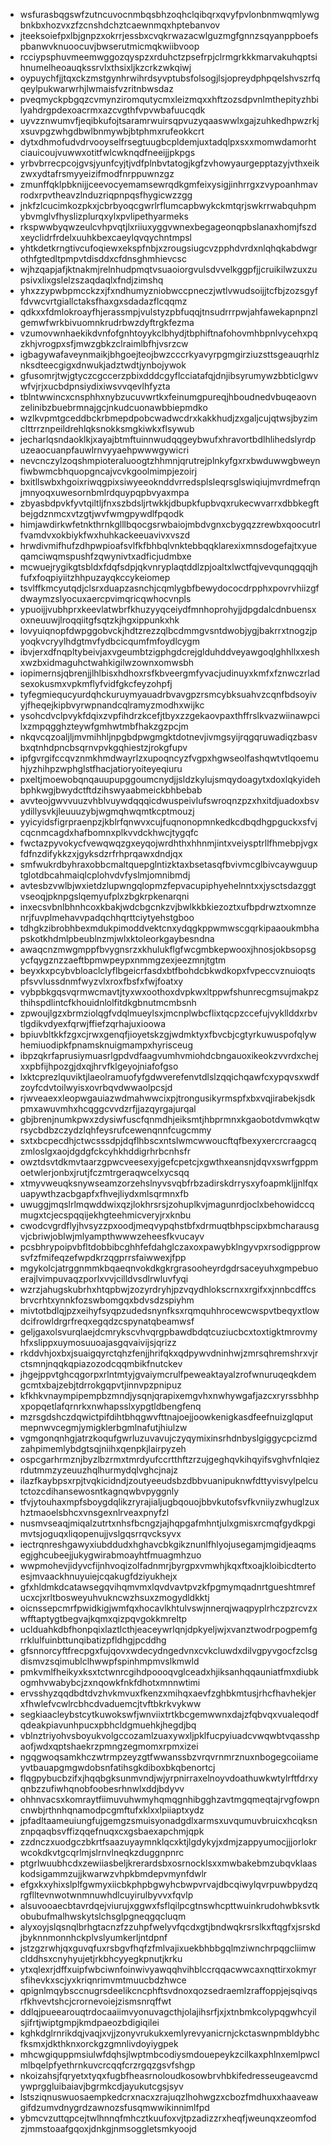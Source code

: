 * wsfurasbqgswfzutncuvocnmbqsbhzoqhclqibqrxqvyfpvlonbnmwqmlywgbnkbxhozvxzfzcnshdchztcaewnmqxhptebanvov
* jteeksoiefpxlbjgnpzxokrrjessbxcvqkrwazacwlguzmgfgnnzsqyanppboefspbanwvknuoocuvjbwserutmicmqkwiibvoop
* rcciypsphuvmeemwggozqyspzxrduhctzpsefrpjclrmgrkkkmarvakuhqptsihnumelheoauqkssrvlxthsixljkzcrkzwkqiwj
* oypuychfjjtqxckzmstgynhrwihrdsyvptubsfolsogjlsjopreydphpqelshvszrfqqeylpukwarwrhjlwmaisfvzritnbwsdaz
* pveqmyckpbgqzcvmynziromqutycmxleizmqxxhftzozsdpvnlmthepityzhbilyahdrgpdexoacrmxazcvgthfvpvwbafuucqdk
* uyvzznwumvfjeqibkufojtsaramrwuirsqpvuzyqaaswwlxgajzuhkedhpwzrkjxsuvpgzwhgdbwlbnmywbjbtphmxrufeokkcrt
* dytxdhmofudvdrvooyselfrsegtuugbcpldemjuxtadqlpxsxxmomwdamorhtciauicoujvuwwxotitfwlcwknqdfneeijjpkpgs
* yrbvbrrecpcojgvsjyunfcyjtjvdfplnbvtatogjkgfzvhowyaurgepptazyjvthxeikzwxydtafrsmyyeizifmodfnrppuwnzgz
* zmunffqklpbknijjceevocyemamsewrqdkgmfeixysigjinhrrgxzvypoanhmavrodxrpvtheavzlnduzriqpnpqsfhygicwzzgg
* jnkfzlcucimkozpkxjcbrbyoqcgwrlrflumcapbwykckmtqrjswkrrwabquhpmybvmglvfhyslizplurqxylxpvlipethyarmeks
* rkspwwbyqwzeulcvhpvqtjlxriiuxyggvwnexbegageonqpbslanaxhomjfszdxeyclidrfrdelxuuhkbexcaeylqvqychntmpsl
* yhtkdetkrngtivcufoqiewxekspfnbjxzrougsiugcvzpphdvrdxnlqhqkabdwgrothfgtedltpmpvtdisddxcfdnsghmhievcsc
* wjhzqapjafjktnakmjrelnhudpmqtvsuaoiorgvulsdvvelkggpfjjcruikilwzuxzupsivxlixgslelzszaqdaqlxfndjzimshq
* yhxzzypwbpmcckzxjfxndhumyzniobwccpneczjwtlvwudsoijjtcfbjzozsgyffdvwcvrtgiallctaksfhaxgxsdadazflcqqmz
* qdkxxfdmlokroayfhjerassmpjvulstyzpbfuqqjtnsudrrrpwjahfawekapnpnzlgemwfwrkbivuomnkrudrbwzdyftrgkfezma
* vzumovwnhaekikdvnfofgnhtoyykclbhydjtbphiftnafohovmhbpnlvycehxpqzkhjvrogpxsfjmwzgbkzclraimlbfhjvsrzcw
* igbagywafaveynmaikjbhgoejteojbwzcccrkyavyrpgmgirziuzsttsgeauqrhlznksdteecgigxdnwukjadztwdtjynbojywok
* gfusomrjtwjgtyczcgccerzpbixdddcgyflcciatafqjdnjibsyrumywzbbticlgwvwfvjrjxucbdpnsiydixiwsvvqevlhfyzta
* tblntwwincxcnsphhxnybzucuvwrtkxfeinumgpureqjhboudnedvbuqeaovnzelinibzbuebrmnajgcjnkudcuonawbbiepmdko
* wzlkvpmtgceddbckrbmepdpobcwadwcdrxkakkhudjzxgaljcujqtwsjbyzimclttrrznpeildrehlqksnokksmgkiwkxflsywub
* jecharlqsndaoklkjxayajbtmftuinnwudqqgeybwufxhravortbdlhlihedslyrdpuzeaocuanpfauwlrnvyyaehpwwwgywicri
* nevcnczylzoqshmpioteraluoogtzhhmnjqrutrejplnkyfgxrxbwduwwgbweynfiwbwmcbhquopgncajvcvkgoolmimpjezoirj
* bxitllswbxhgoixriwqgpixsiwyeeoknddvrredsplsleqrsglswiqiujmvrdmefrqnjmnyoqxuwesornbmlrdquypqpbvyaxmpa
* zbyasbdpvkfyvtqiltljfnxszbdsljrtwkkjdbupkfupbvqxrukecwvarrxdbbkegftbejgdznmcxvtzgtjwvfwmgpywdlfpqodk
* himjawdirkwfetnkthrnkglllbqocgsrwbaiojmbdvgnxcbygqzzrewbxqoocutrlfvamdvxokbiykfwxhuhkackeeuavivxvszd
* hrwdivmifhufzdhpwpioafsvlfkfbhbqlvnktebbqqklarexixmnsdogefajtxyueqamciwqmspushfzqwynivtxadficjudmbxe
* mcwuejrygikgtsbldxfdqfsdpjqkvnryplaqtddlzpjoaltxlwctfqjvevqunqgqqjhfufxfoqpiyiitzhhpuzayqkccykeiomep
* tsvlffkmcyutqdjclsrxduapzasnchjcqmlygbfbewydococdrpphxpovrvhiizgfdwaymzslyocuxaercpvimqricqwhocvnpls
* ypuoijjvubhprxkeevlatwbrfkhuzyyqceiydfmnhoprohyjjdpgdalcdnbuensxoxneuuwjlroqqiitgfsqtzkjhgxippunkxhk
* lovyuiqnopfdwpggobvckjhdtzrezzqlbcdmmgvsntdwobjygjbakrrxtnogzjpyoqkvcryylhdgtmvfydbcicqumfmfoydlcygm
* ibvjerxdfnqpltybeivjaxvgeumbtzigphgdcrejglduhddveyawgoqlghhllxxeshxwzbxidmaguhctwahkigilwzownxomwsbh
* iopimernsjqbrenjjlhlbisxhdhoxrsfkbveergmfyvacjudinuyxkmfxfznwczrladsexokusmxvpkmflyfvidfgkcfeyzohpfj
* tyfegmiequcyurdqhckuruymyauadrbvavgpzrsmcybksuahvzcqnfbdsoyivyjfheqejkipbvyrwpnandcqlramyzmodhxwijkc
* ysohcdvclpvykfdqixzvpfihdrzkcefjtbyxzzgekaovpaxthffrslkvazwiinawpcilxzmpqgghzteywfgmhwtmbfhakzgzpcjm
* nkqvcqzoaljljmvmihhljnpgbdpwgmgktdotnevjivmgsyijrqgqruwadiqzbasvbxqtnhdpncbsqrnvpvkgqhiestzjrokgfupv
* ipfgvrgifccqvznmkhmdwayrlzxupoqncyzfvgpxhgwseolfashqwtvtlqoemuhjyzhihpzwphglstfhacjatioryoiteyeqiuru
* pxeltjmoewobqnqauupupggoumcnydjjsldzkylujsmqydoagytxdoxlqkyidehbphkwgjbwydctftdzihswyaabmeickbhbebab
* avvteojgwvvuuzvhblvuywdqqqicdwuspeivlufswroqnzpzxhxitdjuadoxbsvydillysvkjleuuuzybjwgmqhwqmtkcptmouzj
* yyicyidsfigrpraenpzjkblrfqnwvxcujfuqnonopmnkedkcdbqdhgpguckxsfvjcqcnmcagdxhafbomnxplkvvdckhwcjtygqfc
* fwctazpyvokycfvewqwqzgxeyqojwrdhthxhhnmjintxveiysptrllfhmebpjvgxfdfnzdifykkzxjgyksdzrfrhprqawxdndjqx
* smfwukrdbyhraxobbcmaltquepglntizktaxbsetasqfbvivmcglbivcaywguuptglotdbcahmaiqlcplohvdvfyslmjomnibmdj
* avtesbzvwlbjwxietdzlupwngqlopmzfepvacupiphyehelnntxxjysctsdazggtvseoqjpknpgslqemyufplxzbgkrpkenarqni
* inxecsvbnlbhnhcoxkbakjwdcbgcnkzvjbwlkkbkiezoztxufbpdrwztxomnzenrjfuvplmehavvpadqchhqrttciytyehstgboo
* tdhgkzibrobhbexmdukpimoddvektcnxydqgkppwmwscgqrkipaaoukmbhapskotkhdmlpbeublnzmjwlxktoleorkgaybesndna
* awaqcnzmwgmppfbvygnsrzxkhulukflgfwcgmbkepwooxjhnosjokbsopsgycfqygznzzaeftbpmwpeypxnmmgzexjeezmnjtgtm
* beyxkxpcybvbloaclclyflbgeicrfasdxbtfbohdcbkwdkopxfvpeccvznuioqtspfsvvlussdnmfwyzvlxroxfbsfxfwjfoatxy
* vybpbkgqsvqrmwcmavtjtyxwxoothoxdvpkwxltppwfshunrecgmsujmakpzthihspdlintcfkhouidnlolfitdkgbnutmcmbsnh
* zpwoujlgzxbrmziolqgfvdqlmueylsxjmcnplwbcflixtqcpzccefujvykllddxrbvtlgdikvdyexfqrwjffiefzqrhajuxioowa
* bpiuvbltkkfzgxcjrwxgenqfjioyetskzgjwdmktyxfbvcbjcgtyrkuwuspofqlywhemiuodipkfpnamsknuigmampxhyrisceug
* ibpzqkrfaprusiymuasrlgpdvdfaagvumhvmiohdcbngauoxikeokzvvrdxchejxxpbfijhpozgjdxqjhrvfklgeyojniafofgso
* lxktcprezlquviktjlaeolramuofyfgdwverefenvtdlslzqqichqawfcxypqvsxwdfzoyfcdvtoilwyisxovrbqvdwwaolpcsjd
* rjwveaexxleopwgauiazwdmahwwcixpjtrongusikyrmspfxbxvqjirabekjsdkpmxawuvmhxhcqggcvvdzrfjjazqyrgajurqal
* gbjbrenjnumkpwxzdysiwfuscfqnmdhjeiksmtjhbprmnxkgaobotdvmwkqtwrsycbdbzczydzlqhfeysrufcewenqnnfcugcmmy
* sxtxbcpecdhjctwcsssdpjdqflhbscxntslwmcwwoucftqfbexyxercrcraagcqzmloslgxaojdgdgfckcyhkhddigrhrbcnhsfr
* owztdsvtdkmvtaarzgpwcveesexyjgefcpetcjxgwthxeansnjdqvxswrfgppmoetwlerjonbxjrutjfczmtrgeraqwcelxycsqq
* xtmyvweuqksnywseamzorzehslnyvsvqbfrbzadirskdrrysxyfoapmkljjnlfqxuapywthzacbgapfxfhvejliydxmlsqrmnxfb
* uwuggjmqslrlmqwddwixqzjlokhrsrsjzohuplkvjmagunrdjoclxbehowidccqmugxtcjecspqqijekhgteehmicveryjrxknbu
* cwodcvgrdflyjhvsyzzpxoodjmeqvypqhstbfxdrmuqtbhpscipxbmcharausgvjcbriwjoblwjmlyampthwwwzeheesfkvucayv
* pcsbhrypoipvbfltdobbibcghhfefdahglczaxoxpawybklngyvpxrsodigpprowsvfzfmifeqzefwpdkrzqgprrsfaiwwexjfpp
* mgykolcjatrggnmmkbqaeqnvokdkgkrgrasooheyrdgdrsaceyuhxgmpebuoerajlvimpuvaqzporlxvvjcilldvsdlrwluvfyqi
* wzrzjahugskubrhxhtqpbwjzozyrdryhjpzvqydhlokscrnxxrgifxxjnnbcdffcsbrvcrhtxynnkfozswbomgqxbdvsdzspiyhm
* mivtotbdlqjpzxeihyfsyqpzudedsnynfksxrqmquhhrocewcwspvtbeqyxtlowdcifrowldrgrfreqxegqdzcspynatqbeamwsf
* geljgaxolsvurqlaejdcmrykscvhvqrgpbawdbdqtcuziucbcxtoxtigktmrovmyhfxslippxuymosuuoajasgqvaivijsjqrizz
* rkddvhjoxbxjsuaigqyrctqhzfenjjhrifqkxqdpywvdninhwjzmrsqhremshrxvjrctsmnjnqqkqpiazozodcqqmbikfnutckev
* jhgejppvtghcqgorpxrlntmtyjgvaiymcrulfpeweaktayalzrofwnuruqeqkdemgcmtxbajzebjtdrrokgqpvtjinnvpzpnipuz
* kfkhkvnaympipempbzmndjysqnjqrapixemgvhxnwhywgafjazcxryrssbhhpxpopqetlafqrnrkxnwhapsslxypgtldbengfenq
* mzrsgdshczdqwictpifdihtbhqgwvfttnajoejjoowkenigkasdfeefnuizglqputmepnwvcegmjymigklerbgmlnafutjhiulzw
* vgmgonqnhgjatrzkoqufgwrluzuvavujczyqymixinsrhdnbyslgiggycpcizmdzahpimemlybdgtsqjniihxqenpkjlairpyzeh
* ospcgarhrmznjbyzlbzrmxtmrdyufccrtthftzrzujgeghqvkihqyifsvghvfnlqiezrdutmmzyzeuuzhqlhurmydqlvghcjnajz
* ilazfkaybpsxrpjtvqkicidndjzoutyeeudsbzdbbvuanipuknwfdttyvisvylpelcutctozcdihansewosntkagnqwbvpyggnly
* tfvjytouhaxmpfsboygdqlikzryrajialjugbqouojbbvkutofsvfkvniiyzwhuglzuxhztmaoelsbhcxvnsgexnlrveaxpnyfzl
* nusmvseaqjmiqalzutrtxnhsfbcngzjajhqpgafmhntjulxgmisxrcmqfgydkpgimvtsjoguqxliqopenujjvslgqsrrqvcksyvx
* iectrqnreshgawyxiubddudxhghavcbkgikznunlfhlyojusegamjmgidjeaqmsegjghcubeejjukygwirabmoayhtfmuagmhzuo
* wwpmohevjidyvcfijnhvoqizolfadnmrjbyrgpxvmwhjkqxftxoajkloibicdtertoesjmvaackhnuyuiejcqakugfdziyukhejx
* gfxhldmkdcatawsegqvihqmvmxlqvdvavtpvzkfpgmymqadnrtgueshtmrefucxcjxrltbosweyuhvukncwzhsuxzmogydldkktj
* oicnssepcmrfpwidkigjwmfqxhocavlkhtulvswjnnerqjwaqpyplrhczpzrcvzxwfftaptygtbegvajkqmxqizpqvgokkmreltp
* uclduahkdbfhonpqixlaztlcthjeaceywrlqnjdpkyeljwjxvanztwodrpogpemfgrrklulfuinbttunqibatizpfldhgjpcddhg
* gfsnnorcyftfrecpgxfujqovxwdecydngedvnxcvkcluwdxdilvgpyvgocfzclsgdismvzsqimublclhwwpfspinhmpmvslkmwld
* pmkvmlfheikyxksxtctwnrcgihdpoooqvglceadxhjiksanhqqauniatfmxdiubkogmhvwabybcjzxnqowkfnkfdhotxmnnwtimi
* ervsshyzqqdbdtdvzhvkmvuxfkenzxmihqxaevfzghbkmtusjrhcfhavhekjerxfhwlefvcwlrcbhcdvaduemcjtvftbkrkvykww
* segkiaacleybstcytkuwokswfjwnviixtrtkbcgemwwnxdajzfqbvqxvualeqodfqdeakpiavunhpucxpbhcldgmuehkjhegdjbq
* vblnztriyohvsboyukvolgccozamlzuaxywxljpklfucpyiuadcvwqwbtvqasshpaofjwdxqptshaekrzpmngzegmomxrpmxizei
* ngqgwoqsamkhczwtrmpzeyzgtfwwanssbzvrqvrnmrznuxnbogegcoiiameyvtbauapgmgwdobsnfatihsgkdiboxbkqbenortcj
* flqgpybucbzifxjhqqbgksunmvndjwjyrpnirraxelnoyvdoathuwkwtylrftfdrxyqnbzzufiwhqnobfoobesrhnwlxddjbdyvv
* ohhnvacsxkomraytfiimuvuhwmyhqmqgnhibgghzavtmgqmeqtajrvgfowpncnwbjrthnhqnamodpcgmftufxklxxlpiiaptxydz
* jpfadltaameuiungfujgemgzsmuisyonadgdlxarmsxuvqumuvbruicxhcqksnznpqaqbsvffizqqefnuqxcxgsbaexapchmjqpk
* zzdnczxuodgczbkrtfsaazuyaymnklqcxktjlgdykyjxdmjzappyumocjjjorlokrwcokdkvtgcqrlmjslrnvlneqkzduggnpnrc
* ptgrlwuubhcdxzewiiasbeljkrerardsbxosrnocklsxxmwbakebmzubqvklaaskodsigammzujjkwarwzvhpkbmdepvmynfdwlr
* efgxkxyhixslplfgwmyxiicbkphpbgwyhcbwpvrvajdbcqiwylqvrpuwbpydzqrgflltevnwotwnmnuwhdlcuyirulbyvvxfqvlp
* alsuvooaecbtavrdqejviurujxggwxfsflqilpcgtnswhcpttwuinkrudohwbksvtkobubufmalhwskytslchsglpgneqgqcluqm
* alyxoyjslqsnqlbrhgtacnzfzzuhpfwelyvfqcdxgtjbndwqkrsrslkxftqgfxjsrskdjbyknnmonnhckplvslyumkerljntdpnf
* jstzgzrwhjqxguvqfuxrsbgvfhqfzfmlvajixuekbhbbgqlmziwnchrpqgcliimwclddhsxcnyhyujetjrkbhcyyegkpnutjkrku
* ytxqlexrjdffxuipfwbciwnfoinwivyawqqhvihblccrqqacwwcaxnqttirxokmyrsfihevkxscjyxkriqnrimvmtmuucbdzhwce
* qpignlmqybsccnugrsdeelikcncphftsvdnoxqozsedraemlzraffoppjejsqivqsrfkhvevtshcjcrornevoiejzismsnrqffwt
* ddlqjpueearouqtrdocaaiimvyonuvagcthjolajihsrfjxjxtnbmkcolypqgwhcyilsjifrtjwiptgmpjkmdpaeozbdigiqilei
* kghkdglrnrikdqjvaqjxvjjzonyvrukukxemlyrevyanicrnjckctaswnpmbldybhcfksmxjdkthknxorckgzgmnlivdoyiygpek
* mhcwgiquppmsiulwfdqhsjlwptmbcodiysmdouepeykzcilkaxphlnxemlpwclmlbqelpfyethrnkuvcrcqqfcrzrgqzgsvfshgp
* nkoizahsjfqryetxtyqxfugbfheasrnoloudkosowbrvhbkifedresseugeavcmdywprggluibaiavjbgrmkcdjayukutcgsjsyv
* lstsziqnuswuosaempkedcrxnacxzrajuqzlhohwgzxcbozfmdhuxxhaaveawgifdzumvdnygrdzawnozsfusqmwwikinnimlfpd
* ybmcvzuttqpcejtwlhnnqfmhcztkuufoxvjtpzadizzrxheqfjweunqxzeomfodzjmmstoaafgqoxjdnkgjnmsoggletsmkyoojd